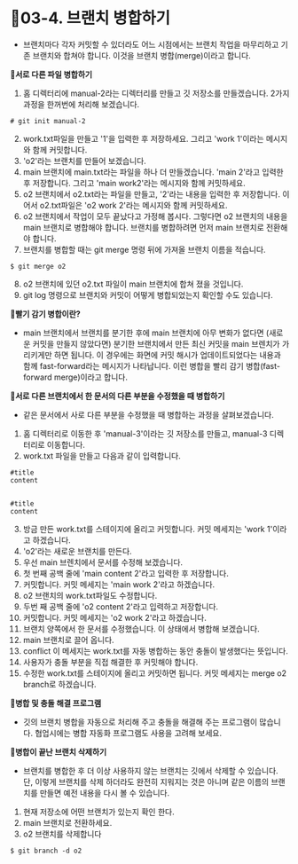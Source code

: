 
# 🌴03-4. 브랜치 병합하기
 - 브랜치마다 각자 커밋할 수 있더라도 어느 시점에서는 브랜치 작업을 마무리하고 기존 브랜치와 합쳐야 합니다. 이것을 브랜치 병합(merge)이라고 합니다.

**🌱서로 다른 파일 병합하기**
1. 홈 디렉터리에 manual-2라는 디렉터리를 만들고 깃 저장소를 만들겠습니다. 2가지 과정을 한꺼번에 처리해 보겠습니다.
```
# git init manual-2
```
2. work.txt파일을 만들고 '1'을 입력한 후 저장하세요. 그리고 'work 1'이라는 메시지와 함께 커밋합니다.
3. 'o2'라는 브랜치를 만들어 보겠습니다.
4. main 브랜치에 main.txt라는 파일을 하나 더 만들겠습니다. 'main 2'라고 입력한 후 저장합니다. 그리고 'main work2'라는 메시지와 함께 커밋하세요.
5. o2 브랜치에서 o2.txt라는 파일을 만들고, '2'라는 내용을 입력한 후 저장합니다. 이어서 o2.txt파일은 'o2 work 2'라는 메시지와 함께 커밋하세요.
6. o2 브랜치에서 작업이 모두 끝났다고 가정해 봅시다. 그렇다면 o2 브랜치의 내용을 main 브랜치로 병합해야 합니다. 브랜치를 병합하려면 먼저 main 브랜치로 전환해야 합니다.
7. 브랜치를 병합할 때는 git merge 명령 뒤에 가져올 브랜치 이름을 적습니다.
```
$ git merge o2
```
8. o2 브랜치에 있던 o2.txt 파일이 main 브랜치에 합쳐 졌을 것입니다.
9. git log 명령으로 브랜치와 커밋이 어떻게 병합되었는지 확인할 수도 있습니다.

**🌿빨기 감기 병합이란?**
 - main 브랜치에서 브랜치를 분기한 후에 main 브랜치에 아무 변화가 없다면 (새로운 커밋을 만들지 않았다면) 분기한 브랜치에서 만든 최신 커밋을 main 브렌치가 가리키게만 하면 됩니다. 이 경우에는 화면에 커밋 해시가 업데이트되었다는 내용과 함께 fast-forward라는 메시지가 나타납니다. 이런 병합을 빨리 감기 병합(fast-forward merge)이라고 합니다.

 **🌱서로 다른 브랜치에서 한 문서의 다른 부분을 수정했을 때 병합하기**
  - 같은 문서에서 사로 다른 부분을 수정했을 때 병합하는 과정을 살펴보겠습니다.
  
  1. 홈 디렉터리로 이동한 후 'manual-3'이라는 깃 저장소를 만들고, manual-3 디렉터리로 이동합니다.
  2. work.txt 파일을 만들고 다음과 같이 입력합니다.
  ```
  #title
  content


  #title
  content
  ```
  3. 방금 만든 work.txt를 스테이지에 올리고 커밋합니다. 커밋 메세지는 'work 1'이라고 하겠습니다.
  4. 'o2'라는 새로운 브랜치를 만든다.
  5. 우선 main 브렌치에서 문서를 수정해 보겠습니다.
  6. 첫 번째 공백 줄에 'main content 2'라고 입력한 후 저장합니다.
  7. 커밋합니다. 커밋 메세지는 'main work 2'라고 하겠습니다.
  8. o2 브랜치의 work.txt파일도 수정합니다.
  9. 두번 째 공백 줄에 'o2 content 2'라고 입력하고 저장합니다.
  10. 커밋합니다. 커밋 메세지는 'o2 work 2'라고 하겠습니다.
  11. 브랜치 양쪽에서 한 문서를 수정했습니다. 이 상태에서 병합해 보겠습니다.
  12. main 브랜치로 끌어 옵니다.
  13. conflict 이 메세지는 work.txt를 자동 병합하는 동안 충돌이 발생했다는 뜻입니다.
  14. 사용자가 충돌 부분을 직접 해결한 후 커밋해야 합니다.
  15. 수정한 work.txt를 스테이지에 올리고 커밋하면 됩니다. 커밋 메세지는 merge o2 branch로 하겠습니다.

**🌿병합 및 충돌 해결 프로그램**
 - 깃의 브랜치 병합을 자동으로 처리해 주고 충돌을 해결해 주는 프로그램이 많습니다. 협업시에는 병합 자동화 프로그램도 사용을 고려해 보세요.

**🌱병합이 끝난 브랜치 삭제하기**
 - 브랜치를 병합한 후 더 이상 사용하지 않는 브랜치는 깃에서 삭제할 수 있습니다. 단, 이렇게 브랜치를 삭제 하더라도 완전히 지워지는 것은 아니며 같은 이름의 브랜치를 만들면 예전 내용을 다시 볼 수 있습니다.

 1. 현재 저장소에 어떤 브랜치가 있는지 확인 한다.
 2. main 브랜치로 전환하세요.
 3. o2 브랜치를 삭제합니다
 ```
 $ git branch -d o2
 ```

 